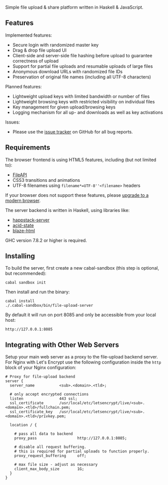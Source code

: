 Simple file upload & share platform written in Haskell & JavaScript.

Features
---

Implemented features:

* Secure login with randomized master key
* Drag & drop file upload UI
* Client-side and server-side file hashing before upload to guarantee
  correctness of upload
* Support for partial file uploads and resumable uploads of large files
* Anonymous download URLs with randomized file IDs
* Preservation of original file names (including all UTF-8 characters)

Planned features:

* Lightweight upload keys with limited bandwidth or number of files
* Lightweight browsing keys with restricted visibility on individual files
* Key management for given upload/browsing keys
* Logging mechanism for all up- and downloads as well as key activations

Issues:

* Please use the [issue tracker](https://github.com/nilscc/file-upload/issues)
  on GitHub for all bug reports.

Requirements
---

The browser frontend is using HTML5 features, including (but not limited to):

* [FileAPI](http://www.w3.org/TR/FileAPI/)
* CSS3 transitions and animations
* UTF-8 filenames using `filename*=UTF-8''<filename>` headers

If your browser does not support these features, please [upgrade to a modern
browser](http://browsehappy.com/).

The server backend is written in Haskell, using libraries like:

* [happstack-server](https://hackage.haskell.org/package/happstack-server)
* [acid-state](http://hackage.haskell.org/package/acid-state)
* [blaze-html](http://hackage.haskell.org/package/blaze-html)

GHC version 7.8.2 or higher is required.

Installing
---

To build the server, first create a new cabal-sandbox (this step is optional,
but recommended):

```
cabal sandbox init
```

Then install and run the binary:

```
cabal install
./.cabal-sandbox/bin/file-upload-server
```

By default it will run on port 8085 and only be accessible from your local
host:

```
http://127.0.0.1:8085
```

Integrating with Other Web Servers
---

Setup your main web server as a proxy to the file-upload backend server. For
Nginx with Let's Encrypt use the following configuration inside the `http`
block of your Nginx configuration:

```
# Proxy for file-upload backend
server {
  server_name           <sub>.<domain>.<tld>;

  # only accept encrypted connections
  listen                443 ssl;
  ssl_certificate       /usr/local/etc/letsencrypt/live/<sub>.<domain>.<tld>/fullchain.pem;
  ssl_certificate_key   /usr/local/etc/letsencrypt/live/<sub>.<domain>.<tld>/privkey.pem;

  location / {

    # pass all data to backend
    proxy_pass                  http://127.0.0.1:8085;

    # disable all request buffering.
    # this is required for partial uploads to function properly.
    proxy_request_buffering     off;

    # max file size - adjust as necessary
    client_max_body_size        1G;
  }
}
```
